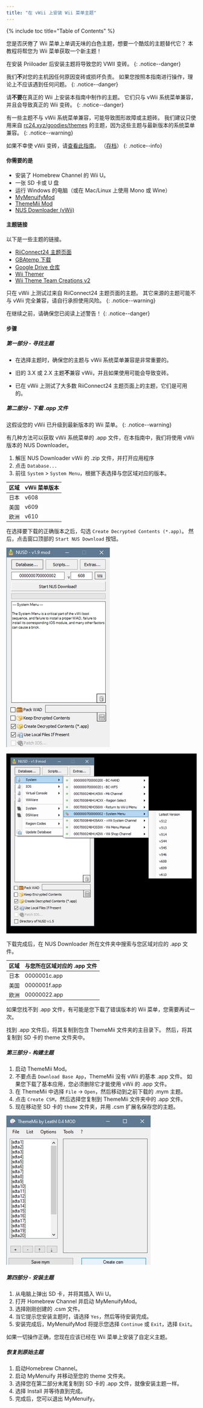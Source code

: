```yaml
---
title: "在 vWii 上安装 Wii 菜单主题"
---
```


{% include toc title="Table of Contents" %}

您是否厌倦了 Wii 菜单上单调无味的白色主题，想要一个酷炫的主题替代它？ 本教程将帮您为 Wii 菜单获取一个新主题！

在安装 Priiloader 后安装主题将导致您的 VWII 变砖。
{: .notice--danger}

我们**不**对您的主机因任何原因变砖或损坏负责。 如果您按照本指南进行操作，理论上不应该遇到任何问题。
{: .notice--danger}

请**不要**在真正的 Wii 上安装本指南中制作的主题。 它们只与 vWii 系统菜单兼容，并且会导致真正的 Wii 变砖。
{: .notice--danger}

有一些主题不与 vWii 系统菜单兼容，可能导致图形故障或主题砖。 我们建议只使用来自 [rc24.xyz/goodies/themes](https://rc24.xyz/goodies/themes/) 的主题，因为这些主题与最新版本的系统菜单兼容。
{: .notice--warning}

如果不幸使 vWii 变砖，请[查看此指南](https://gbatemp.net/threads/guide-vwii-unbrick-guide-by-garyodernichts.528329)。 （[存档](https://web.archive.org/web/20200213194233/https://gbatemp.net/threads/guide-vwii-unbrick-guide-by-garyodernichts.528329/)）
{: .notice--info}

#### 你需要的是

* 安装了 Homebrew Channel 的 Wii U。
* 一张 SD 卡或 U 盘
* 运行 Windows 的电脑（或在 Mac/Linux 上使用 Mono 或 Wine）
* [MyMenuifyMod](https://oscwii.org/library/app/MyMenuifyMod)
* [ThemeMii Mod](/assets/files/New_ThemeMii_MOD.zip)
* [NUS Downloader (vWii)](/assets/files/NUSDownloader-vwii.zip)

#### 主题链接

以下是一些主题的链接。

* [RiiConnect24 主题页面](https://rc24.xyz/goodies/themes/)
* [GBAtemp 下载](https://gbatemp.net/download/categories/other-files.166/)
* [Google Drive 仓库](https://drive.google.com/drive/folders/1K1WQe36bGibsF4ZlAxZKU6ngNpjUnh5i)
* [Wii Themer](http://www.wiithemer.org/)
* [Wii Theme Team Creations v2](https://gbatemp.net/threads/wii-theme-team-creations-v2.336596/)

只在 vWii 上测试过来自 RiiConnect24 主题页面的主题。 其它来源的主题可能不与 vWii 完全兼容，请自行承担使用风险。
{: .notice--warning}

在继续之前，请确保您已阅读上述警告！
{: .notice--danger}

#### 步骤

##### 第一部分 - 寻找主题

* 在选择主题时，确保您的主题与 vWii 系统菜单兼容是非常重要的。

* 旧的 3.X 或 2.X 主题**不**兼容 vWii，并且如果使用可能会导致变砖。

* 已在 vWii 上测试了大多数 RiiConnect24 主题页面上的主题，它们是可用的。

##### 第二部分 - 下载 .app 文件

这假设您的 vWii 已升级到最新版本的 Wii 菜单。
{: .notice--warning}

有几种方法可以获取 vWii 系统菜单的 .app 文件，在本指南中，我们将使用 vWii 版本的 NUS Downloader。

1. 解压 NUS Downloader vWii 的 .zip 文件，并打开应用程序
2. 点击 `Database...`
3. 前往 `System` > `System Menu`，根据下表选择与您区域对应的版本。

| 区域 | vWii 菜单版本 |
| -- | --------- |
| 日本 | v608      |
| 美国 | v609      |
| 欧洲 | v610      |

在选择要下载的正确版本之后，勾选 `Create Decrypted Contents (*.app)`。 然后，点击窗口顶部的 `Start NUS Download` 按钮。

![NUS Downloader 的 database 菜单。](/images/Themes-vWii/NUSD-vWii_preview-database.png)

![未打开 database 菜单的 NUS downloader 主菜单。](/images/Themes-vWii/NUSD-vWii_sysmenu-versions.png)

下载完成后，在 NUS Downloader 所在文件夹中搜索与您区域对应的 .app 文件。

| 区域 | 与您所在区域对应的 .app 文件 |
| -- | ----------------- |
| 日本 | 0000001c.app      |
| 美国 | 0000001f.app      |
| 欧洲 | 00000022.app      |

如果您找不到 .app 文件，有可能是您下载了错误版本的 Wii 菜单，您需要再试一次。

找到 .app 文件后，将其复制到包含 ThemeMii 文件夹的主目录下。 然后，将其复制到 SD 卡的 theme 文件夹中。

##### 第三部分 - 构建主题

1. 启动 ThemeMii Mod。
2. 不要点击 `Download Base App`，ThemeMii 没有 vWii 的基本 .app 文件。 如果您下载了基本应用，您必须删除它才能使用 vWii 的 .app 文件。
3. 在 ThemeMii 中选择 `File` -> `Open`，然后移动到之前下载的 .mym 主题。
4. 点击 `Create CSM`，然后选择您复制到 ThemeMii 文件夹中的 .app 文件。
5. 现在移动至 SD 卡的 `theme` 文件夹，并用 .csm 扩展名保存您的主题。

![ThemeMii 菜单](/images/Themes-vWii/ThemeMii-Mod-Preview_vWii.png)

##### 第四部分 - 安装主题

1. 从电脑上弹出 SD 卡，并将其插入 Wii U。
2. 打开 Homebrew Channel 并启动 MyMenuifyMod。
3. 选择刚刚创建的 .csm 文件。
4. 当它提示您安装主题时，请选择 `Yes`，然后等待安装完成。
5. 安装完成后，MyMenuifyMod 将提示您选择 `Continue` 或 `Exit`，选择 `Exit`。

如果一切操作正确，您现在应该已经在 Wii 菜单上安装了自定义主题。

##### 恢复到原始主题

1. 启动Homebrew Channel。
2. 启动 MyMenuify 并移动至您的 theme 文件夹。
3. 选择您在第二部分末尾复制到 SD 卡的 .app 文件，就像安装主题一样。
4. 选择 Install 并等待直到完成。
5. 完成后，您可以退出 MyMenuify。
